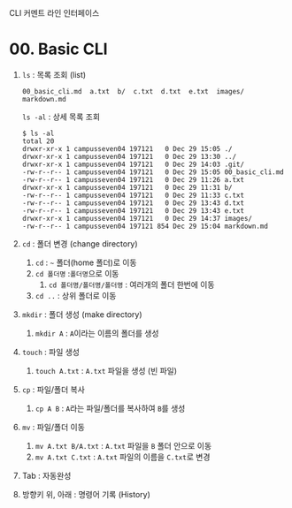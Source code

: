 CLI 커멘트 라인 인터페이스 



# 00. Basic CLI

1. `ls` : 목록 조회 (list)

   ```
   00_basic_cli.md  a.txt  b/  c.txt  d.txt  e.txt  images/  markdown.md
   ```

   `ls -al` : 상세 목록 조회

   ```
   $ ls -al
   total 20
   drwxr-xr-x 1 campusseven04 197121   0 Dec 29 15:05 ./
   drwxr-xr-x 1 campusseven04 197121   0 Dec 29 13:30 ../
   drwxr-xr-x 1 campusseven04 197121   0 Dec 29 14:03 .git/
   -rw-r--r-- 1 campusseven04 197121   0 Dec 29 15:05 00_basic_cli.md
   -rw-r--r-- 1 campusseven04 197121   0 Dec 29 11:26 a.txt
   drwxr-xr-x 1 campusseven04 197121   0 Dec 29 11:31 b/
   -rw-r--r-- 1 campusseven04 197121   0 Dec 29 11:33 c.txt
   -rw-r--r-- 1 campusseven04 197121   0 Dec 29 13:43 d.txt
   -rw-r--r-- 1 campusseven04 197121   0 Dec 29 13:43 e.txt
   drwxr-xr-x 1 campusseven04 197121   0 Dec 29 14:37 images/
   -rw-r--r-- 1 campusseven04 197121 854 Dec 29 15:04 markdown.md
   ```

2. `cd` : 폴더 변경 (change directory)

   1. `cd` : `~` 폴더(home 폴더)로 이동
   2. `cd 폴더명` :`폴더명`으로 이동 
      1. `cd 폴더명/폴더명/폴더명` : 여러개의 폴더 한번에 이동
   3. `cd ..` : 상위 폴더로 이동

3. `mkdir` : 폴더 생성 (make directory)

   1. `mkdir A` : `A`이라는 이름의 폴더를 생성

4. `touch` : 파일 생성

   1. `touch A.txt` : `A.txt` 파일을 생성 (빈 파일)

5. `cp` : 파일/폴더 복사

   1. `cp A B` : `A`라는 파일/폴더를 복사하여 `B`를 생성

6. `mv` : 파일/폴더 이동

   1. `mv A.txt B/A.txt` : `A.txt` 파일을 `B` 폴더 안으로 이동
   2. `mv A.txt C.txt` : `A.txt` 파일의 이름을 `C.txt`로 변경

7. Tab : 자동완성

8. 방향키 위, 아래 : 명령어 기록 (History)